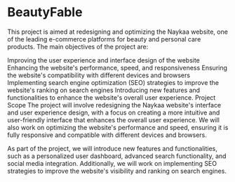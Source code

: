 # BeautyFable
This project is aimed at redesigning and optimizing the Naykaa website, one of the leading e-commerce platforms for beauty and personal care products. The main objectives of the project are:

Improving the user experience and interface design of the website
Enhancing the website's performance, speed, and responsiveness
Ensuring the website's compatibility with different devices and browsers
Implementing search engine optimization (SEO) strategies to improve the website's ranking on search engines
Introducing new features and functionalities to enhance the website's overall user experience.
Project Scope
The project will involve redesigning the Naykaa website's interface and user experience design, with a focus on creating a more intuitive and user-friendly interface that enhances the overall user experience. We will also work on optimizing the website's performance and speed, ensuring it is fully responsive and compatible with different devices and browsers.

As part of the project, we will introduce new features and functionalities, such as a personalized user dashboard, advanced search functionality, and social media integration. Additionally, we will work on implementing SEO strategies to improve the website's visibility and ranking on search engines.

